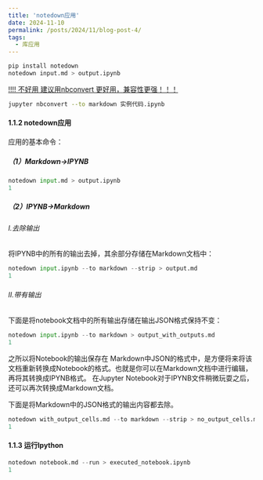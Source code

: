 ```yaml
---
title: 'notedown应用'
date: 2024-11-10
permalink: /posts/2024/11/blog-post-4/
tags:
  - 库应用
---
```

```bash
pip install notedown
notedown input.md > output.ipynb
```

[!!!! 不好用 建议用nbconvert 更好用，兼容性更强！！！](https://sk8-j-github-io.vercel.app//posts/2024/11/nbconvert工具)

```bash
jupyter nbconvert --to markdown 实例代码.ipynb
```

#### 1.1.2 notedown应用

应用的基本命令：

##### （1）Markdown→IPYNB

```python
notedown input.md > output.ipynb
1
```

##### （2）IPYNB→Markdown

###### Ⅰ.去除输出

将IPYNB中的所有的输出去掉，其余部分存储在Markdown文档中：

```python
notedown input.ipynb --to markdown --strip > output.md
1
```

###### Ⅱ.带有输出

下面是将notebook文档中的所有输出存储在输出JSON格式保持不变：

```python
notedown input.ipynb --to markdown > output_with_outputs.md
1
```

之所以将Notebook的输出保存在 Markdown中JSON的格式中，是方便将来将该文档重新转换成Notebook的格式。也就是你可以在Markdown文档中进行编辑，再将其转换成IPYNB格式。 在Jupyter Notebook对于IPYNB文件稍微玩耍之后，还可以再次转换成Markdown文档。

下面是将Markdown中的JSON格式的输出内容都去除。

```python
notedown with_output_cells.md --to markdown --strip > no_output_cells.md
1
```

#### 1.1.3 运行Ipython

```python
notedown notebook.md --run > executed_notebook.ipynb
1
```
